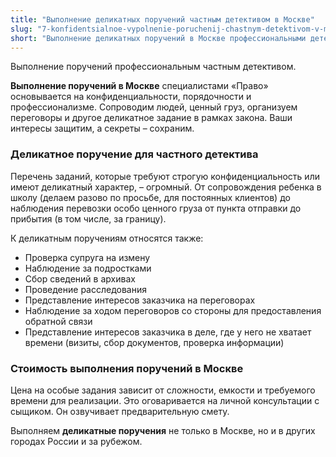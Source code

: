 ```yaml
---
title: "Выполнение деликатных поручений частным детективом в Москве"
slug: "7-konfidentsialnoe-vypolnenie-poruchenij-chastnym-detektivom-v-moskve"
short: "Выполнение деликатных поручений в Москве профессиональными детективами. Конфиденциальность, безопасность, сопровождение важных дел и груза."
---
```


Выполнение поручений профессиональным частным детективом.

**Выполнение поручений в Москве** специалистами «Право» основывается на конфиденциальности, порядочности и профессионализме. Сопроводим людей, ценный груз, организуем переговоры и другое деликатное задание в рамках закона. Ваши интересы защитим, а секреты – сохраним.

### Деликатное поручение для частного детектива

Перечень заданий, которые требуют строгую конфиденциальность или имеют деликатный характер, – огромный. От сопровождения ребенка в школу (делаем разово по просьбе, для постоянных клиентов) до наблюдения перевозки особо ценного груза от пункта отправки до прибытия (в том числе, за границу).

К деликатным поручениям относятся также:

- Проверка супруга на измену
- Наблюдение за подростками
- Сбор сведений в архивах
- Проведение расследования
- Представление интересов заказчика на переговорах
- Наблюдение за ходом переговоров со стороны для предоставления обратной связи
- Представление интересов заказчика в деле, где у него не хватает времени (визиты, сбор документов, проверка информации)

### Стоимость выполнения поручений в Москве

Цена на особые задания зависит от сложности, емкости и требуемого времени для реализации. Это оговаривается на личной консультации с сыщиком. Он озвучивает предварительную смету.

Выполняем **деликатные поручения** не только в Москве, но и в других городах России и за рубежом.
